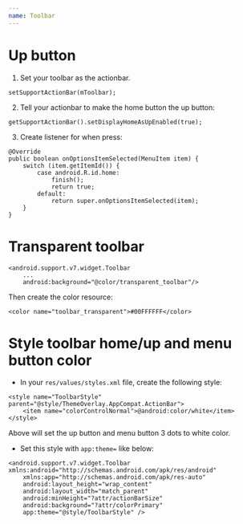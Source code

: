```yaml
---
name: Toolbar
---
```


# Up button

1. Set your toolbar as the actionbar.
```
setSupportActionBar(mToolbar);
```

2. Tell your actionbar to make the home button the up button:
```
getSupportActionBar().setDisplayHomeAsUpEnabled(true);
```

3. Create listener for when press:
```
@Override
public boolean onOptionsItemSelected(MenuItem item) {
    switch (item.getItemId()) {
        case android.R.id.home:
            finish();
            return true;
        default:
            return super.onOptionsItemSelected(item);
    }
}
```

# Transparent toolbar

```
<android.support.v7.widget.Toolbar
    ...
    android:background="@color/transparent_toolbar"/>
```
Then create the color resource:
```
<color name="toolbar_transparent">#00FFFFFF</color>
```

# Style toolbar home/up and menu button color

* In your `res/values/styles.xml` file, create the following style:
```
<style name="ToolbarStyle" parent="@style/ThemeOverlay.AppCompat.ActionBar">
    <item name="colorControlNormal">@android:color/white</item>
</style>
```
Above will set the up button and menu button 3 dots to white color.

* Set this style with `app:theme=` like below:
```
<android.support.v7.widget.Toolbar xmlns:android="http://schemas.android.com/apk/res/android"
    xmlns:app="http://schemas.android.com/apk/res-auto"
    android:layout_height="wrap_content"
    android:layout_width="match_parent"
    android:minHeight="?attr/actionBarSize"
    android:background="?attr/colorPrimary"
    app:theme="@style/ToolbarStyle" />
```
